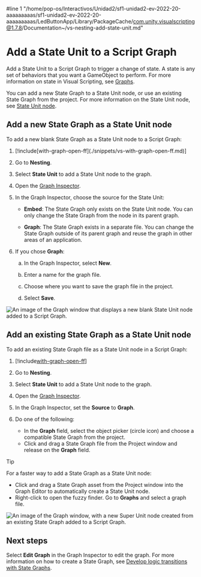 #line 1 "/home/pop-os/Interactivos/Unidad2/sf1-unidad2-ev-2022-20-aaaaaaaaas/sf1-unidad2-ev-2022-20-aaaaaaaaas/LedButtonApp/Library/PackageCache/com.unity.visualscripting@1.7.8/Documentation~/vs-nesting-add-state-unit.md"
# Add a State Unit to a Script Graph 

Add a State Unit to a Script Graph to trigger a change of state. A state is any set of behaviors that you want a GameObject to perform. For more information on state in Visual Scripting, see [Graphs](vs-graph-types.md).

You can add a new State Graph to a State Unit node, or use an existing State Graph from the project. For more information on the State Unit node, see [State Unit node](vs-nesting-state-unit-node.md).

## Add a new State Graph as a State Unit node 

To add a new blank State Graph as a State Unit node to a Script Graph: 

<ol>
<li><p>[!include[with-graph-open-ff](./snippets/vs-with-graph-open-ff.md)]</p></li>
<li><p>Go to <strong>Nesting</strong>.</p></li>
<li><p>Select <strong>State Unit</strong> to add a State Unit node to the graph.</p></li>
<li><p>Open the <a href="vs-interface-overview.md#the-graph-inspector">Graph Inspector</a>.</p></li>
<li><p>In the Graph Inspector, choose the source for the State Unit:</p>
<ul>
    <li><p><strong>Embed</strong>: The State Graph only exists on the State Unit node. You can only change the State Graph from the node in its parent graph.</p></li>
    <li><p><strong>Graph</strong>: The State Graph exists in a separate file. You can change the State Graph outside of its parent graph and reuse the graph in other areas of an application.</p></li>
</ul>
</li>
<li><p>If you chose <strong>Graph</strong>:</p>
<ol type="a">
    <li><p>In the Graph Inspector, select <strong>New</strong>.</p></li>
    <li><p>Enter a name for the graph file.</p></li>
    <li><p>Choose where you want to save the graph file in the project.</p></li>
    <li><p>Select <strong>Save</strong>.</p></li>
</ol>
</li>
</ol>

![An image of the Graph window that displays a new blank State Unit node added to a Script Graph.](images/vs-state-unit-new-state-graph.png)

## Add an existing State Graph as a State Unit node

To add an existing State Graph file as a State Unit node in a Script Graph: 

1. [!include[with-graph-open-ff](./snippets/vs-with-graph-open-ff.md)] 

2. Go to **Nesting**.

1. Select **State Unit** to add a State Unit node to the graph. 

3. Open the [Graph Inspector](vs-interface-overview.md#the-graph-inspector).

1. In the Graph Inspector, set the **Source** to **Graph**. 

4. Do one of the following: 
    - In the **Graph** field, select the object picker (circle icon) and choose a compatible State Graph from the project. 
    - Click and drag a State Graph file from the Project window and release on the **Graph** field. 

> [!TIP] 
> For a faster way to add a State Graph as a State Unit node:
> - Click and drag a State Graph asset from the Project window into the Graph Editor to automatically create a State Unit node.
> - Right-click to open the fuzzy finder. Go to **Graphs** and select a graph file.

![An image of the Graph window, with a new Super Unit node created from an existing State Graph added to a Script Graph.](images/vs-existing-graph-example-state-unit.png)


## Next steps 

Select **Edit Graph** in the Graph Inspector to edit the graph. For more information on how to create a State Graph, see [Develop logic transitions with State Graphs](vs-state-graphs-intro.md).


